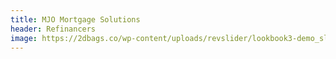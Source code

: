 ```yaml
---
title: MJO Mortgage Solutions
header: Refinancers
image: https://2dbags.co/wp-content/uploads/revslider/lookbook3-demo_slider/placeholder.jpg
---
```

